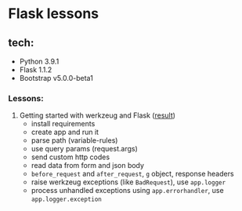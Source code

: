 # Flask lessons

## tech:
- Python 3.9.1
- Flask 1.1.2
- Bootstrap v5.0.0-beta1


### Lessons:
1. Getting started with werkzeug and Flask ([result](https://github.com/mahenzon/flask-lessons/tree/lesson-1))
    - install requirements
    - create app and run it
    - parse path (variable-rules)
    - use query params (request.args)
    - send custom http codes
    - read data from form and json body
    - `before_request` and `after_request`, `g` object, response headers
    - raise werkzeug exceptions (like `BadRequest`), use `app.logger`
    - process unhandled exceptions using `app.errorhandler`, use `app.logger.exception`
